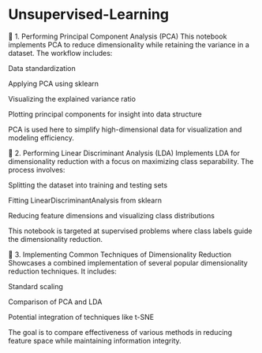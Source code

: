 # Unsupervised-Learning
🔹 1. Performing Principal Component Analysis (PCA)
This notebook implements PCA to reduce dimensionality while retaining the variance in a dataset. The workflow includes:

Data standardization

Applying PCA using sklearn

Visualizing the explained variance ratio

Plotting principal components for insight into data structure

PCA is used here to simplify high-dimensional data for visualization and modeling efficiency.

🔹 2. Performing Linear Discriminant Analysis (LDA)
Implements LDA for dimensionality reduction with a focus on maximizing class separability. The process involves:

Splitting the dataset into training and testing sets

Fitting LinearDiscriminantAnalysis from sklearn

Reducing feature dimensions and visualizing class distributions

This notebook is targeted at supervised problems where class labels guide the dimensionality reduction.

🔹 3. Implementing Common Techniques of Dimensionality Reduction
Showcases a combined implementation of several popular dimensionality reduction techniques. It includes:

Standard scaling

Comparison of PCA and LDA

Potential integration of techniques like t-SNE 

The goal is to compare effectiveness of various methods in reducing feature space while maintaining information integrity.

